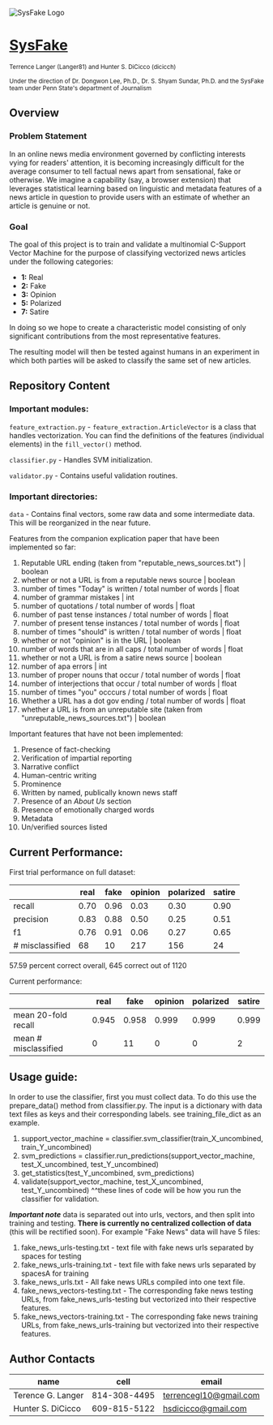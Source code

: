 ![SysFake Logo](figures/sysfake.png)

# [SysFake](https://sites.google.com/site/pikesysfake/home)
<sup>Terrence Langer (Langer81) and Hunter S. DiCicco (dicicch)</sup>

<sup>Under the direction of Dr. Dongwon Lee, Ph.D., Dr. S. Shyam Sundar, Ph.D. and the SysFake team under Penn State's department of Journalism</sup>

## Overview

### Problem Statement
In an online news media environment governed by conflicting interests vying for readers' attention, it is becoming increasingly difficult for the average consumer to tell factual news apart from sensational, fake or otherwise. We imagine a capability (say, a browser extension) that leverages statistical learning based on linguistic and metadata features of a news article in question to provide users with an estimate of whether an article is genuine or not.

### Goal
The goal of this project is to train and validate a multinomial C-Support Vector Machine for the purpose of classifying vectorized news articles under the following categories:

* **1:** Real
* **2:** Fake
* **3:** Opinion
* **5:** Polarized
* **7:** Satire

In doing so we hope to create a characteristic model consisting of only significant contributions from the most representative features.

The resulting model will then be tested against humans in an experiment in which both parties will be asked to classify the same set of new articles.

## Repository Content

### Important modules:

`feature_extraction.py` - `feature_extraction.ArticleVector` is a class that handles vectorization. You can find the definitions of the features (individual elements) in the `fill_vector()` method.

`classifier.py` - Handles SVM initialization.

`validator.py` - Contains useful validation routines.

### Important directories:

`data` - Contains final vectors, some raw data and some intermediate data. This will be reorganized in the near future.

Features from the companion explication paper that have been implemented so far:
1. Reputable URL ending (taken from "reputable_news_sources.txt") | boolean
2. whether or not a URL is from a reputable news source | boolean
3. number of times "Today" is written / total number of words | float
4. number of grammar mistakes | int
5. number of quotations / total number of words | float
6. number of past tense instances / total number of words | float 
7. number of present tense instances / total number of words | float
8. number of times "should" is written / total number of words | float
9. whether or not "opinion" is in the URL | boolean
10. number of words that are in all caps / total number of words | float
11. whether or not a URL is from a satire news source | boolean
12. number of apa errors | int
13. number of proper nouns that occur / total number of words | float
14. number of interjections that occur / total number of words | float
15. number of times "you" occcurs / total number of words | float
16. Whether a URL has a dot gov ending / total number of words | float
17. whether a URL is from an unreputable site (taken from "unreputable_news_sources.txt") | boolean

Important features that have not been implemented:
1. Presence of fact-checking
2. Verification of impartial reporting
3. Narrative conflict
4. Human-centric writing
5. Prominence
6. Written by named, publically known news staff
7. Presence of an *About Us* section
8. Presence of emotionally charged words
9. Metadata
10. Un/verified sources listed

## Current Performance:

First trial performance on full dataset:

|                 | real | fake | opinion | polarized | satire |
|-----------------|------|------|---------|-----------|--------|
| recall          | 0.70 | 0.96 | 0.03    | 0.30      | 0.90   |
| precision       | 0.83 | 0.88 | 0.50    | 0.25      | 0.51   |
| f1              | 0.76 | 0.91 | 0.06    | 0.27      | 0.65   |
| # misclassified | 68   | 10   | 217     | 156       | 24     |

57.59 percent correct overall, 645 correct out of  1120

Current performance:

|                      |  real |  fake | opinion | polarized |  satire |
|----------------------|-------|-------|---------|-----------|---------|
| mean 20-fold recall  | 0.945 | 0.958 |  0.999  |   0.999   |  0.999  |
| mean # misclassified |   0   |   11  |    0    |     0     |    2    |

## Usage guide:

In order to use the classifier, first you must collect data. To do this use the prepare_data() method from classifier.py. The input is a dictionary with data text files as keys and their corresponding labels. see training_file_dict as an example. 

1. support_vector_machine = classifier.svm_classifier(train_X_uncombined, train_Y_uncombined)
2. svm_predictions = classifier.run_predictions(support_vector_machine, test_X_uncombined, test_Y_uncombined)
3. get_statistics(test_Y_uncombined, svm_predictions)
4. validate(support_vector_machine, test_X_uncombined, test_Y_uncombined)
^^these lines of code will be how you run the classifier for validation. 

***Important note***
data is separated out into urls, vectors, and then split into training and testing. **There is currently no centralized collection of data** (this will be rectified soon). For example "Fake News" data will have 5 files:

1. fake_news_urls-testing.txt - text file with fake news urls separated by spaces for testing 
2. fake_news_urls-training.txt - text file with fake news urls separated by spacesA for training
3. fake_news_urls.txt - All fake news URLs compiled into one text file.
4. fake_news_vectors-testing.txt - The corresponding fake news testing URLs, from fake_news_urls-testing but vectorized into their respective features.
5. fake_news_vectors-training.txt - The corresponding fake news training URLs, from fake_news_urls-training but vectorized into their respective features.


## Author Contacts

|        name       |     cell     |          email         |
|-------------------|--------------|------------------------|
| Terence G. Langer | 814-308-4495 | terrencegl10@gmail.com |
| Hunter S. DiCicco | 609-815-5122 |  hsdicicco@gmail.com   |
